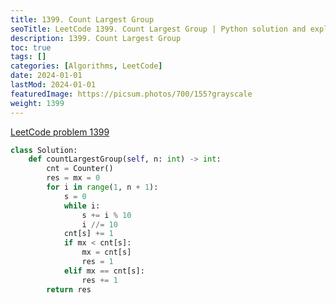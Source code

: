```yaml
---
title: 1399. Count Largest Group
seoTitle: LeetCode 1399. Count Largest Group | Python solution and explanation
description: 1399. Count Largest Group
toc: true
tags: []
categories: [Algorithms, LeetCode]
date: 2024-01-01
lastMod: 2024-01-01
featuredImage: https://picsum.photos/700/155?grayscale
weight: 1399
---
```


[LeetCode problem 1399](https://leetcode.com/problems/count-largest-group/)

```python
class Solution:
    def countLargestGroup(self, n: int) -> int:
        cnt = Counter()
        res = mx = 0
        for i in range(1, n + 1):
            s = 0
            while i:
                s += i % 10
                i //= 10
            cnt[s] += 1
            if mx < cnt[s]:
                mx = cnt[s]
                res = 1
            elif mx == cnt[s]:
                res += 1
        return res

```
